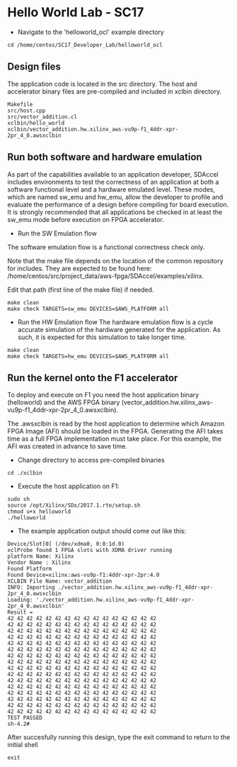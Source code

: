 # Hello World Lab - SC17

* Navigate to the 'helloworld_ocl' example directory
```
cd /home/centos/SC17_Developer_Lab/helloworld_ocl
```

## Design files

The application code is located in the src directory. The host and accelerator binary files are pre-compiled and included in xclbin directory.
```
Makefile
src/host.cpp
src/vector_addition.cl
xclbin/hello_world
xclbin/vector_addition.hw.xilinx_aws-vu9p-f1_4ddr-xpr-2pr_4_0.awsxclbin
```
## Run both software and hardware emulation

As part of the capabilities available to an application developer, SDAccel includes environments to test the correctness of an application at both a software functional level and a hardware emulated level. These modes, which are named sw_emu and hw_emu, allow the developer to profile and evaluate the performance of a design before compiling for board execution. It is strongly recommended that all applications be checked in at least the sw_emu mode before execution on FPGA accelerator.

* Run the SW Emulation flow

The software emulation flow is a functional correctness check only.

Note that the make file depends on the location of the common repository for includes.
They are expected to be found here: /home/centos/src/project_data/aws-fpga/SDAccel/examples/xilinx.

Edit that path (first line of the make file) if needed.
```
make clean
make check TARGETS=sw_emu DEVICES=$AWS_PLATFORM all
```

* Run the HW Emulation flow
The hardware emulation flow is a cycle accurate simulation of the hardware generated for the application. As such, it is expected for this simulation to take longer time.
```
make clean
make check TARGETS=hw_emu DEVICES=$AWS_PLATFORM all
```

## Run the kernel onto the F1 accelerator

To deploy and execute on F1 you need the host application binary (helloworld) and the AWS FPGA binary (vector_addition.hw.xilinx_aws-vu9p-f1_4ddr-xpr-2pr_4_0.awsxclbin).

The .awsxclbin is read by the host application to determine which Amazon FPGA Image (AFI) should be loaded in the FPGA.
Generating the AFI takes time as a full FPGA implementation must take place. For this example, the AFI was created in advance to save time.

* Change directory to access pre-compiled binaries
```
cd ./xclbin
```

* Execute the host application on F1:

```
sudo sh
source /opt/Xilinx/SDx/2017.1.rte/setup.sh
chmod u+x helloworld
./helloworld 
```

* The example application output should come out like this:

```
Device/Slot[0] (/dev/xdma0, 0:0:1d.0)
xclProbe found 1 FPGA slots with XDMA driver running
platform Name: Xilinx
Vendor Name : Xilinx
Found Platform
Found Device=xilinx:aws-vu9p-f1:4ddr-xpr-2pr:4.0
XCLBIN File Name: vector_addition
INFO: Importing ./vector_addition.hw.xilinx_aws-vu9p-f1_4ddr-xpr-2pr_4_0.awsxclbin
Loading: './vector_addition.hw.xilinx_aws-vu9p-f1_4ddr-xpr-2pr_4_0.awsxclbin'
Result =
42 42 42 42 42 42 42 42 42 42 42 42 42 42 42 42
42 42 42 42 42 42 42 42 42 42 42 42 42 42 42 42
42 42 42 42 42 42 42 42 42 42 42 42 42 42 42 42
42 42 42 42 42 42 42 42 42 42 42 42 42 42 42 42
42 42 42 42 42 42 42 42 42 42 42 42 42 42 42 42
42 42 42 42 42 42 42 42 42 42 42 42 42 42 42 42
42 42 42 42 42 42 42 42 42 42 42 42 42 42 42 42
42 42 42 42 42 42 42 42 42 42 42 42 42 42 42 42
42 42 42 42 42 42 42 42 42 42 42 42 42 42 42 42
42 42 42 42 42 42 42 42 42 42 42 42 42 42 42 42
42 42 42 42 42 42 42 42 42 42 42 42 42 42 42 42
42 42 42 42 42 42 42 42 42 42 42 42 42 42 42 42
42 42 42 42 42 42 42 42 42 42 42 42 42 42 42 42
42 42 42 42 42 42 42 42 42 42 42 42 42 42 42 42
42 42 42 42 42 42 42 42 42 42 42 42 42 42 42 42
42 42 42 42 42 42 42 42 42 42 42 42 42 42 42 42
TEST PASSED
sh-4.2#
```
After succesfully running this design, type the exit command to return to the initial shell
```
exit
```
